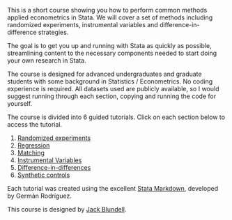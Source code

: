 This is a short course showing you how to perform common methods applied econometrics in Stata. We will cover a set of methods including randomized experiments, instrumental variables and difference-in-difference strategies. 

The goal is to get you up and running with Stata as quickly as possible, streamlining content to the necessary components needed to start doing your own research in Stata.

The course is designed for advanced undergraduates and graduate students with some background in Statistics / Econometrics. No coding experience is required. All datasets used are publicly available, so I would suggest running through each section, copying and running the code for yourself.

The course is divided into 6 guided tutorials. Click on each section below to access the tutorial.

1. [Randomized experiments](part1.html)
2. [Regression](part2.html)
3. [Matching](part3.html)
4. [Instrumental Variables](part4.html)
5. [Difference-in-differences](part5.html)
6. [Synthetic controls](part6.html)

Each tutorial was created using the excellent [Stata Markdown](https://data.princeton.edu/stata/markdown), developed by Germán Rodríguez.

This course is designed by [Jack Blundell](https://www.stanford.edu/~jackblun).
